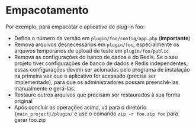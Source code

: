 # Empacotamento

Por exemplo, para empacotar o aplicativo de plug-in foo:

* Defina o número da versão em `plugin/foo/config/app.php` (**importante**)
* Remova arquivos desnecessários em `plugin/foo`, especialmente os arquivos temporários de upload de teste em `plugin/foo/public`
* Remova as configurações do banco de dados e do Redis. Se o seu projeto tiver configurações de banco de dados e Redis independentes, essas configurações devem ser acionadas pelo programa de instalação na primeira vez que o aplicativo for acessado (precisa ser implementado), para que os administradores possam preenchê-las manualmente e gerá-las.
* Restaure outros arquivos que precisam ser restaurados à sua forma original
* Após concluir as operações acima, vá para o diretório `{main_project}/plugin/` e use o comando `zip -r foo.zip foo` para gerar foo.zip
